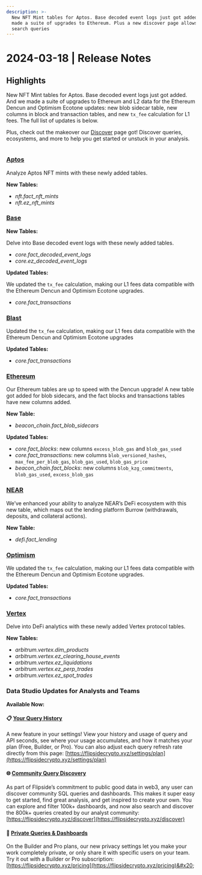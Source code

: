 ```yaml
---
description: >-
  New NFT Mint tables for Aptos. Base decoded event logs just got added. And we
  made a suite of upgrades to Ethereum. Plus a new discover page allows you to
  search queries
---
```


# 2024-03-18 | Release Notes

## Highlights

New NFT Mint tables for Aptos. Base decoded event logs just got added. And we made a suite of upgrades to Ethereum and L2 data for the Ethereum Dencun and Optimism Ecotone updates: new blob sidecar table, new columns in block and transaction tables, and new `tx_fee` calculation for L1 fees.  The full list of updates is below.

Plus, check out the makeover our [Discover](https://flipsidecrypto.xyz/discover/dashboards) page got! Discover queries, ecosystems, and more to help you get started or unstuck in your analysis.

<figure><img src="https://lh7-us.googleusercontent.com/iaRZN0lO2ZqVHenmDn_cRsqa56YjTVskJCIxaTwBXLmD7KP8Sve6vz33AFdu0MWmBTpqyQuBnRiOFGz5fhlOocZpJx5UKkoTY221j2zQHoYeiBb_P1wzx1LPU-No-PMULfWIigMlPWl59qSxrWXy1HU" alt=""><figcaption></figcaption></figure>

### [Aptos](https://flipsidecrypto.github.io/aptos-models/#!/overview)

Analyze Aptos NFT mints with these newly added tables.

**New Tables:**

* _nft.fact\_nft\_mints_
* _nft.ez\_nft\_mints_

### [Base](https://flipsidecrypto.github.io/base-models/#!/overview)

**New Tables:**

Delve into Base decoded event logs with these newly added tables.

* _core.fact\_decoded\_event\_logs_
* _core.ez\_decoded\_event\_logs_

**Updated Tables:**

We updated the `tx_fee` calculation, making our L1 fees data compatible with the Ethereum Dencun and Optimism Ecotone upgrades. &#x20;

* _core.fact\_transactions_

### [Blast](https://flipsidecrypto.github.io/blast-models/#!/overview)

Updated the `tx_fee` calculation, making our L1 fees data compatible with the Ethereum Dencun and Optimism Ecotone upgrades&#x20;

**Updated Tables:**

* _core.fact\_transactions_

### [Ethereum](https://flipsidecrypto.github.io/ethereum-models/#!/overview)

Our Ethereum tables are up to speed with the Dencun upgrade! A new table got added for blob sidecars, and the fact blocks and transactions tables have new columns added.

**New Table:**

* _beacon\_chain.fact\_blob\_sidecars_

**Updated Tables:**

* _core.fact\_blocks_: new columns `excess_blob_gas` and `blob_gas_used`
* _core.fact\_transactio&#x6E;_&#x73;: new columns `blob_versioned_hashes`, `max_fee_per_blob_gas`, `blob_gas_used`, `blob_gas_price`
* _beacon\_chain.fact\_blocks_: new columns `blob_kzg_commitments`, `blob_gas_used`, `excess_blob_gas`

### [NEAR](https://flipsidecrypto.github.io/near-models/#!/overview)

We’ve enhanced your ability to analyze NEAR’s DeFi ecosystem with this new table, which maps out the lending platform Burrow (withdrawals, deposits, and collateral actions).

**New Table:**

* _defi.fact\_lending_

### [Optimism](https://flipsidecrypto.github.io/optimism-models/#!/overview)

We updated the `tx_fee` calculation, making our L1 fees data compatible with the Ethereum Dencun and Optimism Ecotone upgrades.&#x20;

**Updated Tables:**

* _core.fact\_transactions_

### [Vertex](https://flipsidecrypto.github.io/arbitrum-models/#!/model/model.arbitrum_models.vertex__dim_products)

Delve into DeFi analytics with these newly added Vertex protocol tables.

**New Tables:**

* _arbitrum.vertex.dim\_products_
* _arbitrum.vertex.ez\_clearing\_house\_events_
* _arbitrum.vertex.ez\_liquidations_
* _arbitrum.vertex.ez\_perp\_trades_
* _arbitrum.vertex.ez\_spot\_trades_

### Data Studio Updates for Analysts and Teams

**Available Now:**

#### 📋 [Your Query History](https://flipsidecrypto.xyz/settings/plan)

A new feature in your settings! View your history and usage of query and API seconds, see where your usage accumulates, and how it matches your plan (Free, Builder, or Pro). You can also adjust each query refresh rate directly from this page: [https://flipsidecrypto.xyz/settings/plan](https://flipsidecrypto.xyz/settings/plan) &#x20;

#### 🌐 [Community Query Discovery](https://flipsidecrypto.xyz/discover)

As part of Flipside’s commitment to public good data in web3, any user can discover community SQL queries and dashboards. This makes it super easy to get started, find great analysis, and get inspired to create your own. You can explore and filter 100k+ dashboards, and now also search and discover the 800k+ queries created by our analyst community: [https://flipsidecrypto.xyz/discover](https://flipsidecrypto.xyz/discover) &#x20;

#### 🔐 [Private Queries & Dashboards](https://flipsidecrypto.xyz/pricing)

On the Builder and Pro plans, our new privacy settings let you make your work completely private, or only share it with specific users on your team. Try it out with a Builder or Pro subscription: [https://flipsidecrypto.xyz/pricing](https://flipsidecrypto.xyz/pricing)&#x20;
